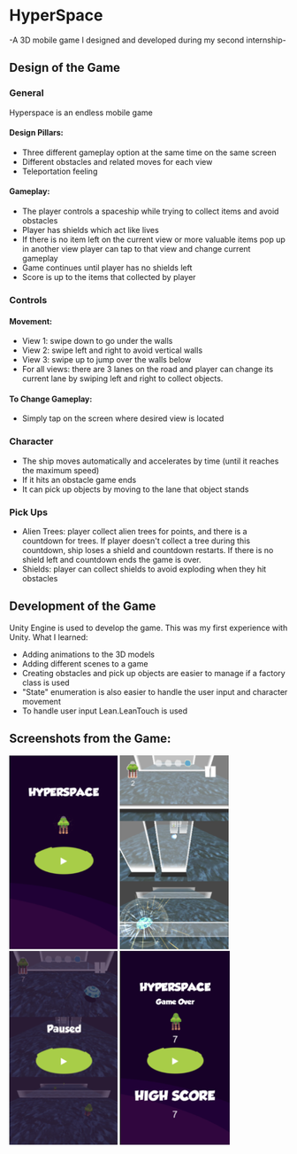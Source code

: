 # HyperSpace
-A 3D mobile game I designed and developed during my second internship-

## Design of the Game

### General
Hyperspace is an endless mobile game
#### Design Pillars:
-	Three different gameplay option at the same time on the same screen
-	Different obstacles and related moves for each view
-	Teleportation feeling
#### Gameplay:
-	The player controls a spaceship while trying to collect items and avoid obstacles
- Player has shields which act like lives
-	If there is no item left on the current view or more valuable items pop up in another view player can tap to that view and change current gameplay
-	Game continues until player has no shields left
-	Score is up to the items that collected by player

### Controls 
#### Movement:
-	View 1: swipe down to go under the walls
-	View 2: swipe left and right to avoid vertical walls
-	View 3: swipe up to jump over the walls below
-	For all views: there are 3 lanes on the road and player can change its current lane by swiping left and right to collect objects.
#### To Change Gameplay:
-	Simply tap on the screen where desired view is located

### Character
-	The ship moves automatically and accelerates by time (until it reaches the maximum speed)
-	If it hits an obstacle game ends
-	It can pick up objects by moving to the lane that object stands

### Pick Ups
- Alien Trees: player collect alien trees for points, and there is a countdown for trees. If player doesn't collect a tree during this countdown, ship loses a shield and countdown restarts. If there is no shield left and countdown ends the game is over. 
- Shields: player can collect shields to avoid exploding when they hit obstacles


## Development of the Game

Unity Engine is used to develop the game. This was my first experience with Unity. What I learned:
- Adding animations to the 3D models
- Adding different scenes to a game
- Creating obstacles and pick up objects are easier to manage if a factory class is used
- "State" enumeration is also easier to handle the user input and character movement
- To handle user input Lean.LeanTouch is used

## Screenshots from the Game:

<p>
  <img src="https://github.com/dogaminekaba/HyperSpace/blob/master/HyperSpace/1.png" height="350"/>
  <img src="https://github.com/dogaminekaba/HyperSpace/blob/master/HyperSpace/2.png" height="350"/>
  <img src="https://github.com/dogaminekaba/HyperSpace/blob/master/HyperSpace/3.png" height="350"/>
  <img src="https://github.com/dogaminekaba/HyperSpace/blob/master/HyperSpace/4.png" height="350"/>
</p>

